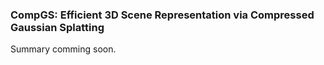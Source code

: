### CompGS: Efficient 3D Scene Representation via Compressed Gaussian Splatting
Summary comming soon.